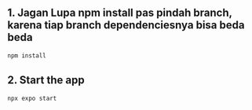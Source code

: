 ## 1. Jagan Lupa npm install pas pindah branch, karena tiap branch dependenciesnya bisa beda beda
   ```bash
   npm install 
   ```

## 2. Start the app

   ```bash
   npx expo start
   ```
